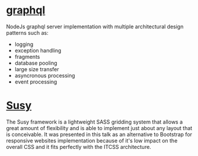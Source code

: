 # [graphql](https://github.com/akurey/aktech/tree/master/codebase/graphql)
NodeJs graphql server implementation with multiple architectural design patterns such as:
- logging
- exception handling
- fragments
- database pooling
- large size transfer
- asyncronous processing
- event processing

# [Susy](https://github.com/akurey/aktech/tree/master/tech-talks/Susy)
The Susy framework is a lightweight SASS gridding system that allows a great amount of flexibility and is able to implement just about any layout that is conceivable. It was presented in this talk as an alternative to Bootstrap for responsive websites implementation because of it's low impact on the overall CSS and it fits perfectly with the ITCSS architecture.
